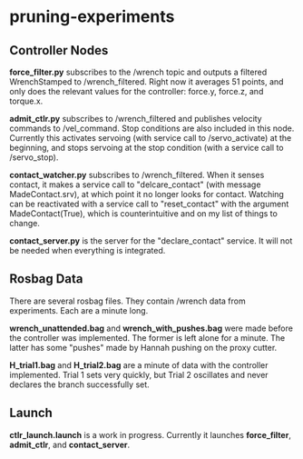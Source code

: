 # pruning-experiments

## Controller Nodes

__force_filter.py__ subscribes to the /wrench topic and outputs a filtered WrenchStamped to /wrench_filtered. Right now it averages 51 points, and only does the relevant values for the controller: force.y, force.z, and torque.x. 

__admit_ctlr.py__ subscribes to /wrench_filtered and publishes velocity commands to /vel_command. Stop conditions are also included in this node. Currently this activates servoing (with service call to /servo_activate) at the beginning, and stops servoing at the stop condition (with a service call to /servo_stop). 

__contact_watcher.py__ subscribes to /wrench_filtered. When it senses contact, it makes a service call to "delcare_contact" (with message MadeContact.srv), at which point it no longer looks for contact. Watching can be reactivated with a service call to "reset_contact" with the argument MadeContact(True), which is counterintuitive and on my list of things to change. 

__contact_server.py__ is the server for the "declare_contact" service. It will not be needed when everything is integrated. 

## Rosbag Data

There are several rosbag files. They contain /wrench data from experiments. Each are a minute long. 

__wrench_unattended.bag__ and __wrench_with_pushes.bag__ were made before the controller was implemented. The former is left alone for a minute. The latter has some "pushes" made by Hannah pushing on the proxy cutter.

__H_trial1.bag__ and __H_trial2.bag__ are a minute of data with the controller implemented. Trial 1 sets very quickly, but Trial 2 oscillates and never declares the branch successfully set. 

## Launch

__ctlr_launch.launch__ is a work in progress. Currently it launches __force_filter__, __admit_ctlr__, and __contact_server__. 
